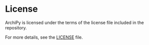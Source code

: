 # License

ArchiPy is licensed under the terms of the license file included in the repository.

For more details, see the [LICENSE](https://github.com/SyntaxArc/ArchiPy/blob/master/LICENSE) file.
